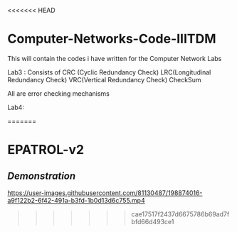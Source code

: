 <<<<<<< HEAD
# Computer-Networks-Code-IIITDM
This will contain the codes i have written for the Computer Network Labs

Lab3 : 
Consists of 
CRC (Cyclic Redundancy Check)
LRC(Longitudinal Redundancy Check)
VRC(Vertical Redundancy Check)
CheckSum

All are error checking mechanisms

Lab4:

=======
# EPATROL-v2

## _Demonstration_

https://user-images.githubusercontent.com/81130487/198874016-a9f122b2-6f42-491a-b3fd-1b0d13d6c755.mp4
>>>>>>> cae17517f2437d6675786b69ad7fbfd66d493ce1

